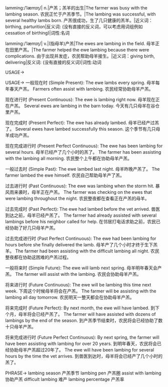 lamming:/ˈlæmɪŋ/| n.|产羔；羔羊的出生|The farmer was busy with the lambing season. 农民正忙于产羔季节。|The lambing was successful, with several healthy lambs born.  产羔很成功，生了几只健康的羔羊。|近义词：birthing, parturition|反义词: (没有直接的反义词，可以考虑用词组例如 cessation of birthing)|词性:名词

lamming:/ˈlæmɪŋ/| v.|(指母羊)产羔|The ewes are lambing in the field. 母羊正在田里产羔。|The farmer helped the ewe lambing because there were complications. 由于出现并发症，农民帮助母羊接生。|近义词：giving birth, delivering|反义词: (没有直接的反义词)|词性:动词


USAGE->

USAGE->
一般现在时 (Simple Present):
The ewe lambs every spring.  母羊每年春天产羔。
Farmers often assist with lambing.  农民经常协助母羊产羔。

现在进行时 (Present Continuous):
The ewe is lambing right now. 母羊现在正在产羔。
Several ewes are lambing in the barn today.  今天有几只母羊在谷仓里产羔。

现在完成时 (Present Perfect):
The ewe has already lambed. 母羊已经产过羔了。
Several ewes have lambed successfully this season. 这个季节有几只母羊成功产羔。


现在完成进行时 (Present Perfect Continuous):
The ewe has been lambing for several hours. 母羊已经产了几个小时的羔了。
The farmer has been assisting with the lambing all morning.  农民整个上午都在协助母羊产羔。


一般过去时 (Simple Past):
The ewe lambed last night. 母羊昨晚产羔了。
The farmer lambed the ewe himself. 农民自己帮助母羊产了羔。

过去进行时 (Past Continuous):
The ewe was lambing when the storm hit. 暴风雨来袭时，母羊正在产羔。
The farmer was checking on the ewes that were lambing throughout the night. 农民整夜都在查看正在产羔的母羊。


过去完成时 (Past Perfect):
The ewe had lambed before the vet arrived.  兽医到达之前，母羊已经产羔了。
The farmer had already assisted with several lambings before his neighbor called for help. 在邻居打电话求助之前，农民已经协助了好几只母羊产羔。


过去完成进行时 (Past Perfect Continuous):
The ewe had been lambing for hours before she finally delivered the lamb. 母羊产了几个小时才终于生下羔羊。
The farmer had been assisting with the difficult lambing all night.  农民整夜都在协助这困难的产羔过程。


一般将来时 (Simple Future):
The ewe will lamb next spring. 母羊明年春天会产羔。
The farmer will assist with the lambing. 农民会协助母羊产羔。


将来进行时 (Future Continuous):
The ewe will be lambing this time next week. 下周这个时候母羊将会在产羔。
The farmer will be assisting with the lambing all day tomorrow. 农民明天一整天都会在协助母羊产羔。



将来完成时 (Future Perfect):
By next month, the ewe will have lambed. 到下个月，母羊将会已经产羔了。
The farmer will have assisted with dozens of lambings by the end of the season. 到产羔季节结束时，农民将会已经协助了数十只母羊产羔。


将来完成进行时 (Future Perfect Continuous):
By next spring, the farmer will have been assisting with lambing for over 20 years. 到明年春天，农民将会已经协助母羊产羔超过20年了。
The ewe will have been lambing for several hours by the time the vet arrives. 到兽医到达时，母羊将会已经产了几个小时的羔了。



PHRASE->
lambing season 产羔季节
lambing pen 产羔圈
assist with lambing 协助产羔
difficult lambing 难产
lambing percentage 产羔率

